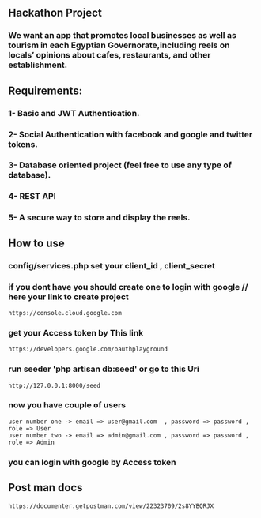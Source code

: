 ## Hackathon Project

### We want an app that promotes local businesses as well as tourism in each Egyptian Governorate,including reels on locals’ opinions about cafes, restaurants, and other establishment.

## Requirements:

### 1- Basic and JWT Authentication.
### 2- Social Authentication with facebook and google and twitter tokens.
### 3- Database oriented project (feel free to use any type of database).
### 4- REST API
### 5- A secure way to store and display the reels.


## How to use 

### config/services.php set your client_id , client_secret 
### if you dont have you should create one to login with google // here your link to create project
    https://console.cloud.google.com
   
### get your Access token by This link
    https://developers.google.com/oauthplayground
   
### run seeder 'php artisan db:seed' or go to this Uri
    http://127.0.0.1:8000/seed
   
### now you have couple of users 
    user number one -> email => user@gmail.com  , password => password , role => User
    user number two -> email => admin@gmail.com , password => password , role => Admin
### you can login with google by Access token


## Post man docs

    https://documenter.getpostman.com/view/22323709/2s8YYBQRJX






